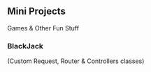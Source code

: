 ## Mini Projects
Games &amp; Other Fun Stuff

### BlackJack
(Custom Request, Router & Controllers classes)

[](BlackJack.gif)
